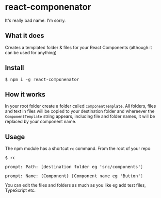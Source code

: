 # react-componenator

It's really bad name. I'm sorry.

## What it does

Creates a templated folder & files for your React Components (although it can be used for anything)

## Install

<pre>$ npm i -g react-componenator</pre>

## How it works

In your root folder create a folder called `ComponentTemplate`.
All folders, files and text in files will be copied to your destination folder and whereever the `ComponentTemplate` string appears, including file and folder names, it will be replaced by your component name.

## Usage

The npm module has a shortcut `rc` command.
From the root of your repo

<pre>$ rc</pre>
<pre>prompt: Path: [destination folder eg 'src/components']</pre>
<pre>prompt: Name: (Component) [Component name eg 'Button']</pre>

You can edit the files and folders as much as you like eg add test files, TypeScript etc.
